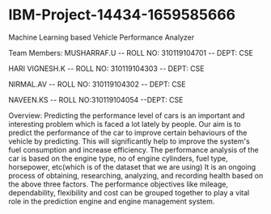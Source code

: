 # IBM-Project-14434-1659585666
Machine Learning based Vehicle Performance Analyzer

Team Members:
MUSHARRAF.U -- ROLL NO: 310119104701 -- DEPT: CSE

HARI VIGNESH.K -- ROLL NO: 310119104303 -- DEPT: CSE

NIRMAL.AV -- ROLL NO: 310119104302 -- DEPT: CSE

NAVEEN.KS -- ROLL NO:310119104054 --DEPT: CSE

Overview:
Predicting the performance level of cars is an important and interesting problem which is faced a lot lately by people. 
Our aim is to predict the performance of the car to improve certain behaviours of the vehicle by predicting. 
This will significantly help to improve the system's fuel consumption and increase efficiency.
The performance analysis of the car is based on the engine type, no of engine cylinders, fuel type, horsepower, etc(which is of the dataset that we are using) 
It is an ongoing process of obtaining, researching, analyzing, and recording health based on the above three factors.
The performance objectives like mileage, dependability, flexibility and cost can be grouped together to play a vital role in 
the prediction engine and engine management system.
